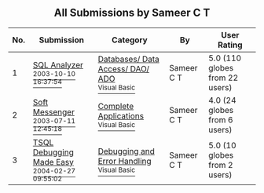 ﻿<div align="center">

## All Submissions by Sameer C T

</div>

No.  | Submission | Category | By   | User Rating
---- | ---------- | -------- | ---- | -----------
1 | [SQL Analyzer<br /><sup>2003-10-10 16:37:54</sup>](https://github.com/Planet-Source-Code/sameer-c-t-sql-analyzer__1-50817) | [Databases/ Data Access/ DAO/ ADO<br /><sup>Visual Basic</sup>](../ByCategory/databases-data-access-dao-ado__1-6.md) | Sameer C T | 5.0 (110 globes from 22 users)
2 | [Soft Messenger<br /><sup>2003-07-11 12:45:18</sup>](https://github.com/Planet-Source-Code/sameer-c-t-soft-messenger__1-50818) | [Complete Applications<br /><sup>Visual Basic</sup>](../ByCategory/complete-applications__1-27.md) | Sameer C T | 4.0 (24 globes from 6 users)
3 | [TSQL Debugging Made Easy<br /><sup>2004-02-27 09:55:02</sup>](https://github.com/Planet-Source-Code/sameer-c-t-tsql-debugging-made-easy__1-51821) | [Debugging and Error Handling<br /><sup>Visual Basic</sup>](../ByCategory/debugging-and-error-handling__1-26.md) | Sameer C T | 5.0 (10 globes from 2 users)
